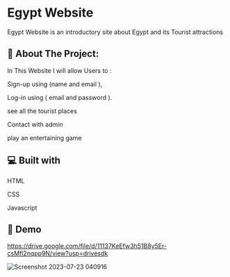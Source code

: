 
<h1  id="title">Egypt Website </h1>
Egypt Website is an introductory site about Egypt and its Tourist attractions

<h2 >🧐 About The Project: </h2>

In This Website I will allow Users to :

Sign-up using (name and email ),

Log-in using ( email and password ).

see all the tourist places

Contact with admin

play an entertaining game

<h2 >💻 Built with </h2>

HTML

CSS

Javascript

<h2 >🚀 Demo </h2>

https://drive.google.com/file/d/11137KeEfw3h51B8y5Er-csMfl2nqpp9N/view?usp=drivesdk

![Screenshot 2023-07-23 040916](https://github.com/DinaElbeny/Egypt/assets/73561115/b5161608-ba92-4572-99b6-5e77e9fc72b1)
